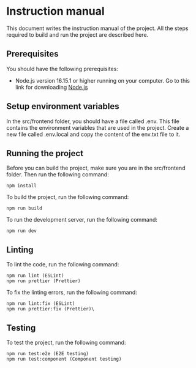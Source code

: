 # Instruction manual
This document writes the instruction manual of the project. All the steps required to build and run the project are described here.

## Prerequisites
You should have the following prerequisites:
- Node.js version 16.15.1 or higher running on your computer. Go to this link for downloading [Node.js](https://nodejs.org/en/) 

## Setup environment variables
In the src/frontend folder, you should have a file called .env. This file contains the environment variables that are used in the project.
Create a new file called .env.local and copy the content of the env.txt file to it.
## Running the project
Before you can build the project, make sure you are in the src/frontend folder. Then run the following command:
```
npm install
```

To build the project, run the following command:
```
npm run build
```

To run the development server, run the following command:
```
npm run dev
```

## Linting
To lint the code, run the following command:
``` 
npm run lint (ESLint)
npm run prettier (Prettier)
```

To fix the linting errors, run the following command:
```
npm run lint:fix (ESLint)
npm run prettier:fix (Prettier)\
```

## Testing
To test the project, run the following command:
```
npm run test:e2e (E2E testing)
npm run test:component (Component testing)
```



